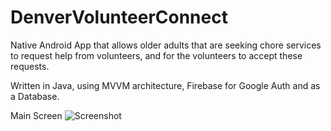 # DenverVolunteerConnect

Native Android App that allows older adults that are seeking chore services to request help from volunteers, and for the volunteers to accept these requests. 

Written in Java, using MVVM architecture, Firebase for Google Auth and as a Database.


Main Screen
![Screenshot](https://github.com/R-C-Cable/DenverVolunteerConnect/assets/77639928/89722da8-fb5d-454c-b436-f46059998f19)
